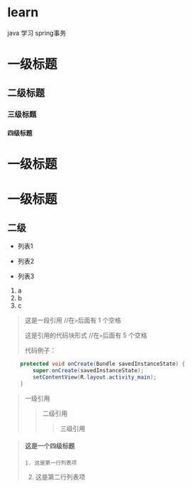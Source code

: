 # learn
java 学习 spring事务
# 一级标题
## 二级标题
### 三级标题
#### 四级标题
# 一级标题
一级标题
============== 
二级
-------------
- 列表1
+ 列表2
* 列表3

1. a
2. b
3. c

> 这是一段引用 //在`>`后面有 1 个空格 
> 
> 这是引用的代码块形式 //在`>`后面有 5 个空格 
> 
> 代码例子： 
> 
``` java
    protected void onCreate(Bundle savedInstanceState) {
        super.onCreate(savedInstanceState); 
        setContentView(R.layout.activity_main); 
    } 
```
> 一级引用 
> > 二级引用 
> > > 三级引用 

> #### 这是一个四级标题 
> 
>     1. 这是第一行列表项 
> 2. 这是第二行列表项


